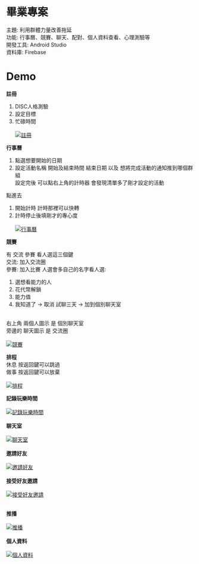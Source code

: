 # 畢業專案
主題: 利用群體力量改善拖延<br>
功能: 行事曆、競賽、聊天、配對、個人資料查看、心理測驗等<br>
開發工具: Android Studio<br>
資料庫: Firebase

# Demo
**註冊**<br>
1. DISC人格測驗<br>
2. 設定目標<br>
3. 忙碌時間<br><br>
[![註冊](http://img.youtube.com/vi/8ARwV97lLgE/0.jpg)](https://www.youtube.com/watch?v=8ARwV97lLgE "註冊")<br>

**行事曆**<br>
1. 點選想要開始的日期<br>
2. 設定活動名稱 開始及結束時間 結束日期 以及 想將完成活動的通知推到哪個群組<br>
設定完後 可以點右上角的計時器 會發現清單多了剛才設定的活動<br>

點進去<br>
1. 開始計時 計時那裡可以快轉<br>
2. 計時停止後填剛才的專心度<br><br>
[![行事曆](http://img.youtube.com/vi/cro7EYZlC9c/0.jpg)](https://www.youtube.com/watch?v=cro7EYZlC9c "行事曆")<br>

**競賽**<br>

有 交流 參賽 看人選這三個鍵<br>
交流: 加入交流圈<br>
參賽: 加入比賽 人選會多自己的名字看人選:<br>
1. 選想看能力的人<br>
2. 花代幣解鎖<br>
3. 能力值<br>
4. 我知道了 -> 取消 試聊三天 -> 加到個別聊天室<br><br>

右上角 兩個人圖示 是 個別聊天室<br>
旁邊的 聊天圖示 是 交流圈<br><br>
[![競賽](http://img.youtube.com/vi/SRjxl4hWDnA/0.jpg)](https://www.youtube.com/watch?v=SRjxl4hWDnA "競賽")<br>


**排程**<br>
休息 按返回鍵可以跳過<br>
做事 按返回鍵可以放棄<br><br>
[![排程](http://img.youtube.com/vi/3nLJD2BjuOU/0.jpg)](https://www.youtube.com/watch?v=3nLJD2BjuOU "排程")<br>



**記錄玩樂時間**<br><br>
[![記錄玩樂時間](http://img.youtube.com/vi/pLICwyTp0oI/0.jpg)](https://www.youtube.com/watch?v=pLICwyTp0oI "記錄玩樂時間")<br><br>
**聊天室**<br><br>
[![聊天室](http://img.youtube.com/vi/xnvjVUud6RA/0.jpg)](https://www.youtube.com/watch?v=xnvjVUud6RA "聊天室")<br><br>
**邀請好友**<br><br>
[![邀請好友](http://img.youtube.com/vi/sXSN6jE9qTc/0.jpg)](https://www.youtube.com/watch?v=sXSN6jE9qTc "邀請好友")<br><br>
**接受好友邀請**<br><br>
[![接受好友邀請](http://img.youtube.com/vi/Qvcp5hRprD4/0.jpg)](https://www.youtube.com/watch?v=Qvcp5hRprD4 "接受好友邀請")<br><br>


**推播**<br><br>
[![推播](http://img.youtube.com/vi/5KUTh7k6wfM/0.jpg)](https://www.youtube.com/watch?v=5KUTh7k6wfM "推播")<br><br>
**個人資料**<br><br>
[![個人資料](http://img.youtube.com/vi/U1ttjiMNs1w/0.jpg)](https://www.youtube.com/watch?v=U1ttjiMNs1w "個人資料")<br><br>
